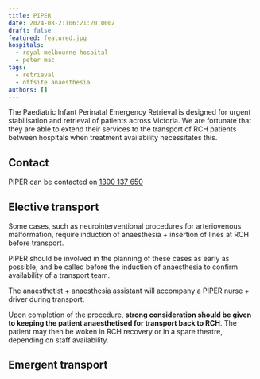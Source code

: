 ```yaml
---
title: PIPER
date: 2024-08-21T06:21:20.000Z
draft: false
featured: featured.jpg
hospitals:
  - royal melbourne hospital
  - peter mac
tags:
  - retrieval
  - offsite anaesthesia
authors: []
---
```

The Paediatric Infant Perinatal Emergency Retrieval is designed for urgent stabilisation and retrieval of patients across Victoria. We are fortunate that they are able to extend their services to the transport of RCH patients between hospitals when treatment availability necessitates this.

## Contact

PIPER can be contacted on [1300 137 650](tel:1300137650)

## Elective transport

Some cases, such as neurointerventional procedures for arteriovenous malformation, require induction of anaesthesia + insertion of lines at RCH before transport.

PIPER should be involved in the planning of these cases as early as possible, and be called before the induction of anaesthesia to confirm availability of a transport team.

The anaesthetist + anaesthesia assistant will accompany a PIPER nurse + driver during transport.

Upon completion of the procedure, **strong consideration should be given to keeping the patient anaesthetised for transport back to RCH**. The patient may then be woken in RCH recovery or in a spare theatre, depending on staff availability.

## Emergent transport
